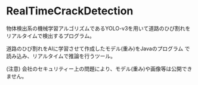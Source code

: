 # RealTimeCrackDetection

物体検出系の機械学習アルゴリズムであるYOLO-v3を用いて道路のひび割れを
リアルタイムで検出するプログラム。

道路のひび割れをAIに学習させて作成したモデル(重み)をJavaのプログラム
で読み込み、リアルタイムで推論を行うツール。

(注意)
会社のセキュリティー上の問題により、モデル(重み)や画像等は公開できません。
